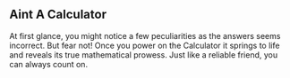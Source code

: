 ## Aint A Calculator

At first glance, you might notice a few peculiarities as the answers seems incorrect. But fear not! Once you power on the Calculator it springs to life and reveals its true mathematical prowess. Just like a reliable friend, you can always count on.
